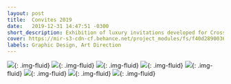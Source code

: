 ```yaml
---
layout: post
title:  Convites 2019
date:   2019-12-31 14:47:51 -0300
short_description: Exhibition of luxury invitations developed for Cross Graduations in the year 2019.
cover: https://mir-s3-cdn-cf.behance.net/project_modules/fs/f40d2890036137.5e0b97e397e68.jpg
labels: Graphic Design, Art Direction
---
```


![](https://mir-s3-cdn-cf.behance.net/project_modules/fs/f40d2890036137.5e0b97e397e68.jpg){: .img-fluid}
![](https://mir-s3-cdn-cf.behance.net/project_modules/fs/aa4a4c90036137.5e0b97e398c0d.jpg){: .img-fluid}
![](https://mir-s3-cdn-cf.behance.net/project_modules/fs/5caa0490036137.5e0b97e3983d0.jpg){: .img-fluid}
![](https://mir-s3-cdn-cf.behance.net/project_modules/fs/14d97590036137.5e0b97e39ab56.jpg){: .img-fluid}
![](https://mir-s3-cdn-cf.behance.net/project_modules/fs/fdc38590036137.5e0b97e39a3c8.jpg){: .img-fluid}
![](https://mir-s3-cdn-cf.behance.net/project_modules/fs/686ad090036137.5e0b97e399204.jpg){: .img-fluid}
![](https://mir-s3-cdn-cf.behance.net/project_modules/fs/6e196790036137.5e0b97e399d50.jpg){: .img-fluid}
![](https://mir-s3-cdn-cf.behance.net/project_modules/fs/35c0a690036137.5e0b97e399814.jpg){: .img-fluid}
